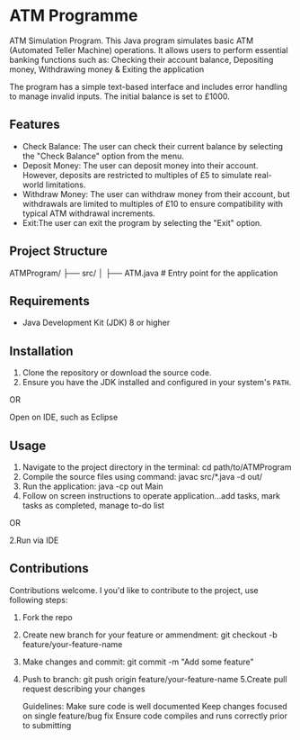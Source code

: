 # ATM Programme

ATM Simulation Program. This Java program simulates basic ATM (Automated Teller Machine) operations. It allows users to perform essential banking functions such as: Checking their account balance, Depositing money, Withdrawing money & Exiting the application

The program has a simple text-based interface and includes error handling to manage invalid inputs. The initial balance is set to £1000.

## Features

- Check Balance: The user can check their current balance by selecting the "Check Balance" option from the menu.
- Deposit Money: The user can deposit money into their account. However, deposits are restricted to multiples of £5 to simulate real-world limitations.
- Withdraw Money: The user can withdraw money from their account, but withdrawals are limited to multiples of £10 to ensure compatibility with typical ATM withdrawal increments.
- Exit:The user can exit the program by selecting the "Exit" option.

## Project Structure
ATMProgram/ ├── src/ │ ├── ATM.java # Entry point for the application 


## Requirements

- Java Development Kit (JDK) 8 or higher

## Installation

1. Clone the repository or download the source code.
2. Ensure you have the JDK installed and configured in your system's `PATH`.

OR

Open on IDE, such as Eclipse 

## Usage

1. Navigate to the project directory in the terminal: cd path/to/ATMProgram
2. Compile the source files using command: javac src/*.java -d out/
3. Run the application: java -cp out Main
4. Follow on screen instructions to operate application...add tasks, mark tasks as completed, manage to-do list

OR

2.Run via IDE

## Contributions 

Contributions welcome. I you'd like to contribute to the project, use following steps: 

1. Fork the repo
2. Create new branch for your feature or ammendment: git checkout -b feature/your-feature-name
3. Make changes and commit: git commit -m "Add some feature"
4. Push to branch: git push origin feature/your-feature-name
5.Create pull request describing your changes 

	Guidelines: Make sure code is well documented
		          Keep changes focused on single feature/bug fix 
		          Ensure code compiles and runs correctly prior to submitting  



